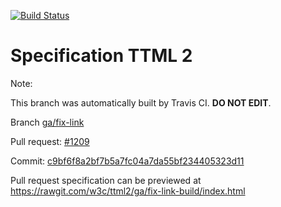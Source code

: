 [![Build Status](https://travis-ci.org/w3c/ttml2.svg?branch=ga/fix-link)](https://travis-ci.org/w3c/ttml2)


# Specification TTML 2


Note:


This branch was automatically built by Travis CI. <b>DO NOT EDIT</b>.


 Branch [ga/fix-link](https://github.com/w3c/ttml2/tree/ga/fix-link)


 Pull request: [#1209](https://github.com/w3c/ttml2/pull/1209)


 Commit: [c9bf6f8a2bf7b5a7fc04a7da55bf234405323d11](https://github.com/w3c/ttml2/commit/c9bf6f8a2bf7b5a7fc04a7da55bf234405323d11)

Pull request specification can be previewed at https://rawgit.com/w3c/ttml2/ga/fix-link-build/index.html



